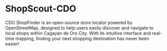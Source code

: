 # ShopScout-CDO
CDO ShopFinder is an open-source store locator powered by OpenStreetMap, designed to help users easily discover and navigate to local shops within Cagayan de Oro City. With its intuitive interface and real-time mapping, finding your next shopping destination has never been easier!
